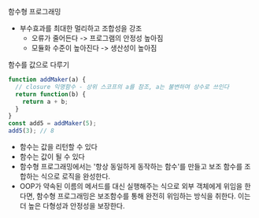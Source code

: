 함수형 프로그래밍
* 부수효과를 최대한 멀리하고 조합성을 강조
  * 오류가 줄어든다 -> 프로그램의 안정성 높아짐
  * 모듈화 수준이 높아진다 -> 생산성이 높아짐

함수를 값으로 다루기
```js
function addMaker(a) {
  // closure 익명함수 - 상위 스코프의 a를 참조, a는 불변하며 상수로 쓰인다
  return function(b) {
    return a + b;
  }
}
const add5 = addMaker(5);
add5(3); // 8
```
* 함수는 값을 리턴할 수 있다
* 함수는 값이 될 수 있다
* 함수형 프로그래밍에서는 '항상 동일하게 동작하는 함수'를 만들고 보조 함수를 조합하는 식으로 로직을 완성한다.
* OOP가 약속된 이름의 메서드를 대신 실행해주는 식으로 외부 객체에게 위임을 한다면, 함수형 프로그래밍은 보조함수를 통해 완전히 위임하는 방식을 취한다. 이는 더 높은 다형성과 안정성을 보장한다.
